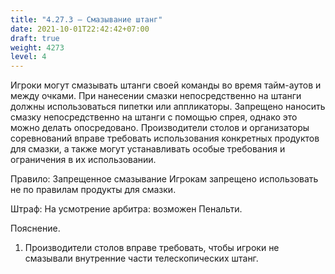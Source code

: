 ```yaml
---
title: "4.27.3 – Смазывание штанг"
date: 2021-10-01T22:42:42+07:00
draft: true
weight: 4273
level: 4
---
```


Игроки могут смазывать штанги своей команды во время тайм-аутов и между очками.
При нанесении смазки непосредственно на штанги должны использоваться пипетки или
аппликаторы. Запрещено наносить смазку непосредственно на штанги с помощью спрея, однако это
можно делать опосредовано.
Производители столов и организаторы соревнований вправе требовать использования конкретных
продуктов для смазки, а также могут устанавливать особые требования и ограничения в их
использовании.

Правило: Запрещенное смазывание
Игрокам запрещено использовать не по правилам продукты для смазки.

Штраф: На усмотрение арбитра: возможен Пенальти.

Пояснение.

1. Производители столов вправе требовать, чтобы игроки не смазывали внутренние части
телескопических штанг.